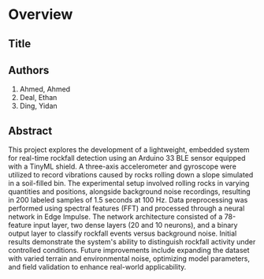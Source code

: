 


# Overview

## Title

## Authors
1. Ahmed, Ahmed 
2. Deal, Ethan 
3. Ding, Yidan 

## Abstract

This project explores the development of a lightweight, embedded system for real-time rockfall detection using an Arduino 33 BLE sensor equipped with a TinyML shield. A three-axis accelerometer and gyroscope were utilized to record vibrations caused by rocks rolling down a slope simulated in a soil-filled bin. The experimental setup involved rolling rocks in varying quantities and positions, alongside background noise recordings, resulting in 200 labeled samples of 1.5 seconds at 100 Hz. Data preprocessing was performed using spectral features (FFT) and processed through a neural network in Edge Impulse. The network architecture consisted of a 78-feature input layer, two dense layers (20 and 10 neurons), and a binary output layer to classify rockfall events versus background noise. Initial results demonstrate the system's ability to distinguish rockfall activity under controlled conditions. Future improvements include expanding the dataset with varied terrain and environmental noise, optimizing model parameters, and field validation to enhance real-world applicability.
